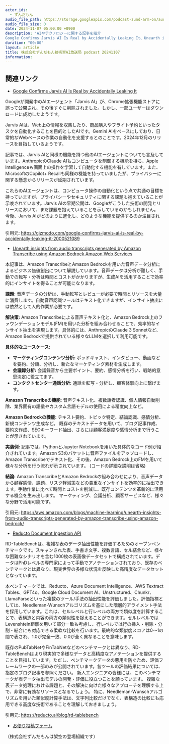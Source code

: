 ```yaml
---
actor_ids:
  - ずんだもん
audio_file_path: https://storage.googleapis.com/podcast-zund-arm-on/audio/株式会社ずんだもん技術室AI放送局_podcast_20241107.mp3
audio_file_size: 0
date: 2024-11-07 05:00:00 +0900
description: 'AIやテクノロジーに関する記事を紹介  
Google Confirms Jarvis AI Is Real by Accidentally Leaking It、Unearth insights from audio transcripts generated by Amazon Transcribe using Amazon Bedrock  Amazon Web Services、Reducto Document Ingestion API'
duration: "00:00"
layout: article
title: 株式会社ずんだもん技術室AI放送局 podcast 20241107
information: 
---
```


## 関連リンク


- [Google Confirms Jarvis AI Is Real by Accidentally Leaking It](https://gizmodo.com/google-confirms-jarvis-ai-is-real-by-accidentally-leaking-it-2000521089)  



Googleが開発中のAIエージェント「Jarvis AI」が、Chrome拡張機能ストアに誤って公開され、その後すぐに削除されました。しかし、一部ユーザーはダウンロードに成功したようです。

Jarvis AIは、Web上の情報を収集したり、商品購入やフライト予約といったタスクを自動化することを目的としたAIです。Gemini AIをベースにしており、日常的なWebベースの作業の自動化を支援するとのことです。2024年12月のリリースを目指しているようです。

記事では、Jarvis AIと同様の機能を持つ他のAIエージェントについても言及しています。AnthropicのClaude AIもコンピュータを制御する機能を持ち、Apple Intelligenceも画面上の操作を学習して自動化する機能を有しています。また、MicrosoftのCopilot+ Recallも同様の機能を持っていましたが、プライバシーに関する懸念からリリースが延期されています。

これらのAIエージェントは、コンピュータ操作の自動化という点で共通の目標を持っていますが、プライバシーやセキュリティに関する課題も抱えていることが示唆されています。Jarvis AIの早期公開は、Googleがこうした技術の開発とリリースにおいて、まだ課題を抱えていることを示しているのかもしれません。  今後、Jarvis AIがどのように進化し、どのような機能を提供するのか注目されます。


引用元: https://gizmodo.com/google-confirms-jarvis-ai-is-real-by-accidentally-leaking-it-2000521089


- [Unearth insights from audio transcripts generated by Amazon Transcribe using Amazon Bedrock  Amazon Web Services](https://aws.amazon.com/blogs/machine-learning/unearth-insights-from-audio-transcripts-generated-by-amazon-transcribe-using-amazon-bedrock/)  



本記事は、Amazon TranscribeとAmazon Bedrockを用いた音声データ分析によるビジネス価値創出について解説しています。音声データは分析が難しく、手動での転写・分析は時間とコストがかかりますが、生成AIを活用することで効率的にインサイトを得ることが可能になります。

**課題:** 音声データの分析は、手動転写とレビューが必要で時間とリソースを大量に消費します。自動音声認識ツールはテキスト化できますが、インサイト抽出には依然として人的作業が必要です。

**解決策:** Amazon Transcribeによる音声テキスト化と、Amazon Bedrock上のファウンデーションモデル(FM)を用いた分析を組み合わせることで、効率的なインサイト抽出を実現します。具体的には、AnthropicのClaude 3 Sonnetなど、Amazon Bedrockで提供されている様々なLLMを選択して利用可能です。

**具体的なユースケース:**

* **マーケティングコンテンツ分析:** ポッドキャスト、インタビュー、動画などを要約、分類、分析し、新たなマーケティング素材を生成します。
* **会議録分析:** 会議録音から主要ポイント、要約、感情分析を行い、戦略的意思決定に役立てます。
* **コンタクトセンター通話分析:** 通話を転写・分析し、顧客体験向上に繋げます。

**Amazon Transcribeの機能:** 音声テキスト化、複数話者認識、個人情報自動削除、業界固有の語彙やカスタム言語モデルの使用による精度向上など。

**Amazon Bedrockの機能:**  テキスト要約、トピック特定、結論認識、感情分析、新規コンテンツ生成など。  既存のテキストデータを用いて、ブログ記事作成、要約文作成、SEOキーワード抽出、さらには顧客満足度や感情分析まで行うことが示されています。

**実装例:** 記事では、PythonとJupyter Notebookを用いた具体的なコード例が紹介されています。Amazon S3のバケットに音声ファイルをアップロードし、Amazon Transcribeでテキスト化、その後、Amazon Bedrock上のFMを用いて様々な分析を行う流れが示されています。  (コードの詳細な説明は省略)

**結論:** Amazon TranscribeとAmazon Bedrockの組み合わせにより、音声データから顧客感情、課題、リスク軽減策などの貴重なインサイトを効率的に抽出できます。手動作業に比べて時間とコストを削減し、既存コンテンツを革新的に活用する機会を生み出します。  マーケティング、会議分析、顧客サービスなど、様々な分野で活用可能です。


引用元: https://aws.amazon.com/blogs/machine-learning/unearth-insights-from-audio-transcripts-generated-by-amazon-transcribe-using-amazon-bedrock/


- [Reducto Document Ingestion API](https://reducto.ai/blog/rd-tablebench)  



RD-TableBenchは、複雑な表のデータ抽出性能を評価するためのオープンベンチマークです。スキャンされた表、手書き文字、複数言語、セル結合など、様々な困難なシナリオを含む1000枚の表画像データセットで構成されています。データはPhDレベルの専門家によって手動でアノテーションされており、既存のベンチマークとは異なり、現実世界の多様な状況を反映した高精度なデータセットとなっています。

本ベンチマークでは、Reducto、Azure Document Intelligence、AWS Textract Tables、GPT4o、Google Cloud Document AI、Unstructured、Chunkr、LlamaParseといった複数のツール/手法の抽出性能を評価しました。評価指標としては、Needleman-Wunschアルゴリズムを基にした階層的アライメント手法を採用しています。これは、セルレベルと行レベルの両方で類似度を計算することで、表構造と内容の両方の類似性を捉えることができます。セルレベルではLevenshtein距離を用いて部分一致も考慮し、行レベルでは行の挿入・削除・分割・結合にも対応できる柔軟な比較を行います。最終的な類似度スコアは0〜1の間で表され、1.0が完全一致、0.0が全く異なることを意味します。

既存のPubTabNetやFinTabNetなどのベンチマークとは異なり、RD-TableBenchはより現実的で多様なデータと高精度なアノテーションを提供することを目指しています。ただし、ベンチマークデータの悪用を防ぐため、評価フレームワークの一部のみが公開されています。各ツールの評価結果については、指定のブログ記事を参照ください。 新人エンジニアの皆様には、このベンチマークが表データ抽出モデルの開発・評価に役立つことを願っています。  複雑な表データ処理における課題と、その解決に向けた様々なアプローチを理解する上で、非常に有効なリソースとなるでしょう。  特に、Needleman-Wunschアルゴリズムを用いた類似度計算手法は、文字列比較だけでなく、表構造の比較にも応用できる高度な技術であることを理解しておきましょう。


引用元: https://reducto.ai/blog/rd-tablebench



- [お便り投稿フォーム](https://forms.gle/ffg4JTfqdiqK62qf9)

（株式会社ずんだもんは架空の登場組織です）
